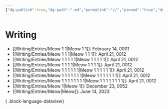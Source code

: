 ```yaml
---
{"dg-publish":true,"dg-path":".md","permalink":"//","pinned":"true","dgEnableSearch":"false"}
---
```



# Writing
- [[Writing/Entries/Meow 1 1\|Meow 1 1]]: February 14, 0001
- [[Writing/Entries/Meow 1 1 1\|Meow 1 1 1]]: April 21, 0012
- [[Writing/Entries/Meow 1 1 1 1 1\|Meow 1 1 1 1 1]]: April 21, 0012
- [[Writing/Entries/Meow 1 1 1 1\|Meow 1 1 1 1]]: April 21, 0012
- [[Writing/Entries/Meow 1 1 1 1 1 1\|Meow 1 1 1 1 1 1]]: April 21, 0012
- [[Writing/Entries/Meow 1 1 1 1 1 1 1\|Meow 1 1 1 1 1 1 1]]: April 21, 0012
- [[Writing/Entries/Meow 1 1 1 1 1 1 1 1\|Meow 1 1 1 1 1 1 1 1]]: April 21, 0012
- [[Writing/Entries/Meow 1\|Meow 1]]: December 23, 0052
- [[Writing/Entries/Meow\|Meow]]: June 14, 2023

{ .block-language-dataview}

